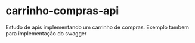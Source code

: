 # carrinho-compras-api
Estudo de apis implementando um carrinho de compras. Exemplo tambem para implementação do swagger
